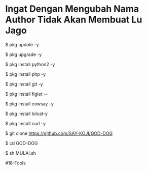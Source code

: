 # Ingat Dengan Mengubah Nama Author Tidak Akan Membuat Lu Jago




$ pkg update -y

$ pkg upgrade -y

$ pkg install python2 -y

$ pkg install php -y

$ pkg install git -y

$ pkg install figlet --

$ pkg install cowsay -y

$ pkg install lolcat-y

$ pkg install curl -y

$ git clone https://github.com/SAY-KOJI/GOD-DOG

$ cd GOD-DOG

$ sh MULAI.sh


#18-Tools 
